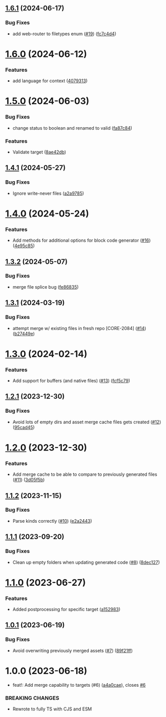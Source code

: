 ## [1.6.1](https://github.com/kapetacom/codegen/compare/v1.6.0...v1.6.1) (2024-06-17)


### Bug Fixes

* add web-router to filetypes enum ([#19](https://github.com/kapetacom/codegen/issues/19)) ([fc7c4d4](https://github.com/kapetacom/codegen/commit/fc7c4d4f1e7494a683f29a5059ed76002f43fa3a))

# [1.6.0](https://github.com/kapetacom/codegen/compare/v1.5.0...v1.6.0) (2024-06-12)


### Features

* add language for context ([4079313](https://github.com/kapetacom/codegen/commit/40793139c049c67864fb50df09302f14b4c1b7f5))

# [1.5.0](https://github.com/kapetacom/codegen/compare/v1.4.1...v1.5.0) (2024-06-03)


### Bug Fixes

* change status to boolean and renamed to valid ([fa87c84](https://github.com/kapetacom/codegen/commit/fa87c845cea817095fb8b141c77667b072176a53))


### Features

* Validate target ([8ae42db](https://github.com/kapetacom/codegen/commit/8ae42db05db46bc1f2e57fd342ba60b21c792d1e))

## [1.4.1](https://github.com/kapetacom/codegen/compare/v1.4.0...v1.4.1) (2024-05-27)


### Bug Fixes

* Ignore write-never files ([a2a9785](https://github.com/kapetacom/codegen/commit/a2a9785bf521bef9e6746fa78507956272eda996))

# [1.4.0](https://github.com/kapetacom/codegen/compare/v1.3.2...v1.4.0) (2024-05-24)


### Features

* Add methods for additional options for block code generator ([#16](https://github.com/kapetacom/codegen/issues/16)) ([4e95c85](https://github.com/kapetacom/codegen/commit/4e95c858c94aa8facbd9df92fbee16e5c0995f23))

## [1.3.2](https://github.com/kapetacom/codegen/compare/v1.3.1...v1.3.2) (2024-05-07)


### Bug Fixes

* merge file splice bug ([fe86835](https://github.com/kapetacom/codegen/commit/fe86835112f7f41c2e6e21a243958919852add44))

## [1.3.1](https://github.com/kapetacom/codegen/compare/v1.3.0...v1.3.1) (2024-03-19)


### Bug Fixes

* attempt merge w/ existing files in fresh repo [CORE-2084] ([#14](https://github.com/kapetacom/codegen/issues/14)) ([b27449e](https://github.com/kapetacom/codegen/commit/b27449e98b798a91d787d5efb4db009508290ef7))

# [1.3.0](https://github.com/kapetacom/codegen/compare/v1.2.1...v1.3.0) (2024-02-14)


### Features

* Add support for buffers (and native files) ([#13](https://github.com/kapetacom/codegen/issues/13)) ([fcf5c79](https://github.com/kapetacom/codegen/commit/fcf5c79cb69374d2d441774c68653b641726343b))

## [1.2.1](https://github.com/kapetacom/codegen/compare/v1.2.0...v1.2.1) (2023-12-30)


### Bug Fixes

* Avoid lots of empty dirs and asset merge cache files gets created ([#12](https://github.com/kapetacom/codegen/issues/12)) ([95cad45](https://github.com/kapetacom/codegen/commit/95cad45e8b66a23e5c962bc865310f4820b43014))

# [1.2.0](https://github.com/kapetacom/codegen/compare/v1.1.2...v1.2.0) (2023-12-30)


### Features

* Add merge cache to be able to compare to previously generated files ([#11](https://github.com/kapetacom/codegen/issues/11)) ([3d05f5b](https://github.com/kapetacom/codegen/commit/3d05f5bf1281e51c9ac9eb464a8ab46dd003805c))

## [1.1.2](https://github.com/kapetacom/codegen/compare/v1.1.1...v1.1.2) (2023-11-15)

### Bug Fixes

-   Parse kinds correctly ([#10](https://github.com/kapetacom/codegen/issues/10)) ([e2a2443](https://github.com/kapetacom/codegen/commit/e2a24432d8d7aafc92992aeaac675a30ed1ed123))

## [1.1.1](https://github.com/kapetacom/codegen/compare/v1.1.0...v1.1.1) (2023-09-20)

### Bug Fixes

-   Clean up empty folders when updating generated code ([#8](https://github.com/kapetacom/codegen/issues/8)) ([8dec127](https://github.com/kapetacom/codegen/commit/8dec12747d5d0b68745297361e178a1c336288b2))

# [1.1.0](https://github.com/kapetacom/codegen/compare/v1.0.1...v1.1.0) (2023-06-27)

### Features

-   Added postprocessing for specific target ([a152983](https://github.com/kapetacom/codegen/commit/a1529832fe8e7e7bcbd32c0e1fccdd1b2a2844d5))

## [1.0.1](https://github.com/kapetacom/codegen/compare/v1.0.0...v1.0.1) (2023-06-19)

### Bug Fixes

-   Avoid overwriting previously merged assets ([#7](https://github.com/kapetacom/codegen/issues/7)) ([89f21ff](https://github.com/kapetacom/codegen/commit/89f21fff183711388fef46b8dfcd80b7fee2960a))

# 1.0.0 (2023-06-18)

-   feat!: Add merge capability to targets (#6) ([a4a0cae](https://github.com/kapetacom/codegen/commit/a4a0cae738a0cbf1e4290fcdc46d7d0ddf800928)), closes [#6](https://github.com/kapetacom/codegen/issues/6)

### BREAKING CHANGES

-   Rewrote to fully TS with CJS and ESM
